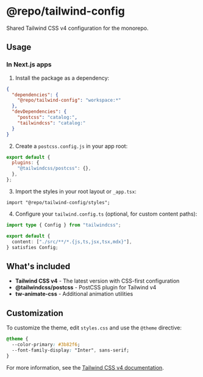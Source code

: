 # @repo/tailwind-config

Shared Tailwind CSS v4 configuration for the monorepo.

## Usage

### In Next.js apps

1. Install the package as a dependency:

```json
{
  "dependencies": {
    "@repo/tailwind-config": "workspace:*"
  },
  "devDependencies": {
    "postcss": "catalog:",
    "tailwindcss": "catalog:"
  }
}
```

2. Create a `postcss.config.js` in your app root:

```js
export default {
  plugins: {
    "@tailwindcss/postcss": {},
  },
};
```

3. Import the styles in your root layout or `_app.tsx`:

```tsx
import "@repo/tailwind-config/styles";
```

4. Configure your `tailwind.config.ts` (optional, for custom content paths):

```ts
import type { Config } from "tailwindcss";

export default {
  content: ["./src/**/*.{js,ts,jsx,tsx,mdx}"],
} satisfies Config;
```

## What's included

- **Tailwind CSS v4** - The latest version with CSS-first configuration
- **@tailwindcss/postcss** - PostCSS plugin for Tailwind v4
- **tw-animate-css** - Additional animation utilities

## Customization

To customize the theme, edit `styles.css` and use the `@theme` directive:

```css
@theme {
  --color-primary: #3b82f6;
  --font-family-display: "Inter", sans-serif;
}
```

For more information, see the [Tailwind CSS v4 documentation](https://tailwindcss.com/docs).
